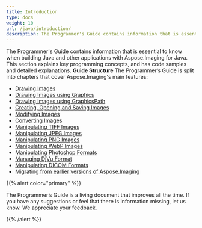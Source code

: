 ```yaml
---
title: Introduction
type: docs
weight: 10
url: /java/introduction/
description: The Programmer's Guide contains information that is essential to know when using the Java Image Processing and Manipulation Library API in Java applications.
---
```


The Programmer's Guide contains information that is essential to know when building Java and other applications with Aspose.Imaging for Java. This section explains key programming concepts, and has code samples and detailed explanations.
**Guide Structure**
The Programmer’s Guide is split into chapters that cover Aspose.Imaging's main features:

- [Drawing Images](../drawing-images/)
- [Drawing Images using Graphics](../drawing-images)
- [Drawing Images using GraphicsPath](../drawing-images-using-graphics/)
- [Creating, Opening and Saving Images](../creating-opening-and-saving-images/)
- [Modifying Images](../modifying-images/)
- [Converting Images](../converting-images/)
- [Manipulating TIFF Images](../manipulating-tiff-images/)
- [Manipulating JPEG Images](../manipulating-jpeg-images/)
- [Manipulating PNG Images](../manipulating-png-images/)
- [Manipulating WebP Images](../manipulating-webp-images/)
- [Manipulating Photoshop Formats](../manipulating-photoshop-formats/)
- [Managing DjVu Format](../manipulating-djvu-formats/)
- [Manipulating DICOM Formats](../manipulating-dicom-formats/)
- [Migrating from earlier versions of Aspose.Imaging](../manipulating-metafiles/)

{{% alert color="primary" %}} 

The Programmer’s Guide is a living document that improves all the time. If you have any suggestions or feel that there is information missing, let us know. We appreciate your feedback.

{{% /alert %}}
